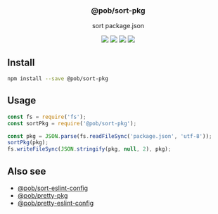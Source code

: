 <h3 align="center">
  @pob/sort-pkg
</h3>

<p align="center">
  sort package.json
</p>

<p align="center">
  <a href="https://npmjs.org/package/@pob/sort-pkg"><img src="https://img.shields.io/npm/v/@pob/sort-pkg.svg?style=flat-square"></a>
  <a href="https://npmjs.org/package/@pob/sort-pkg"><img src="https://img.shields.io/npm/dw/@pob/sort-pkg.svg?style=flat-square"></a>
  <a href="https://npmjs.org/package/@pob/sort-pkg"><img src="https://img.shields.io/node/v/@pob/sort-pkg.svg?style=flat-square"></a>
  <a href="https://npmjs.org/package/@pob/sort-pkg"><img src="https://img.shields.io/npm/types/@pob/sort-pkg.svg?style=flat-square"></a>
</p>

## Install

```bash
npm install --save @pob/sort-pkg
```

## Usage

```js
const fs = require('fs');
const sortPkg = require('@pob/sort-pkg');

const pkg = JSON.parse(fs.readFileSync('package.json', 'utf-8'));
sortPkg(pkg);
fs.writeFileSync(JSON.stringify(pkg, null, 2), pkg);
```

## Also see

- [@pob/sort-eslint-config](https://npmjs.org/package/@pob/sort-eslint-config)
- [@pob/pretty-pkg](https://npmjs.org/package/@pob/pretty-pkg)
- [@pob/pretty-eslint-config](https://npmjs.org/package/@pob/pretty-eslint-config)
